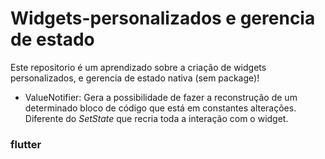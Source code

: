 # Widgets-personalizados e gerencia de estado

Este repositorio é um aprendizado sobre a criação de widgets personalizados, e gerencia de estado nativa (sem package)!

- ValueNotifier: Gera a possibilidade de fazer a reconstrução de um determinado bloco de código que está em constantes alterações.
Diferente do *SetState* que recria toda a interação com o widget.

### flutter
